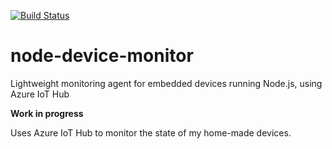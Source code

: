 [![Build Status](https://travis-ci.org/pierreca/node-device-monitor.svg?branch=master)](https://travis-ci.org/pierreca/node-device-monitor)

# node-device-monitor
Lightweight monitoring agent for embedded devices running Node.js, using Azure IoT Hub

**Work in progress**

Uses Azure IoT Hub to monitor the state of my home-made devices.
